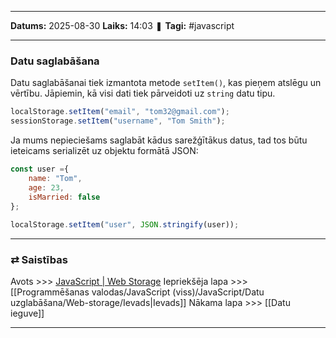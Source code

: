 ___

**Datums:** 2025-08-30
**Laiks:** 14:03
❚ **Tagi:** #javascript 

---
### Datu saglabāšana

Datu saglabāšanai tiek izmantota metode `setItem()`, kas pieņem atslēgu un vērtību. Jāpiemin, kā visi dati tiek pārveidoti uz `string` datu tipu.

```js
localStorage.setItem("email", "tom32@gmail.com");
sessionStorage.setItem("username", "Tom Smith");
```

Ja mums nepieciešams saglabāt kādus sarežģītākus datus, tad tos būtu ieteicams serializēt uz objektu formātā JSON:

```js
const user ={
    name: "Tom",
    age: 23,
    isMarried: false
};
 
localStorage.setItem("user", JSON.stringify(user));
```

---
### ⇄ Saistības

Avots >>> [JavaScript \| Web Storage](https://metanit.com/web/javascript/12.2.php)
Iepriekšēja lapa >>> [[Programmēšanas valodas/JavaScript (viss)/JavaScript/Datu uzglabāšana/Web-storage/Ievads|Ievads]]
Nākama lapa >>> [[Datu ieguve]]

---